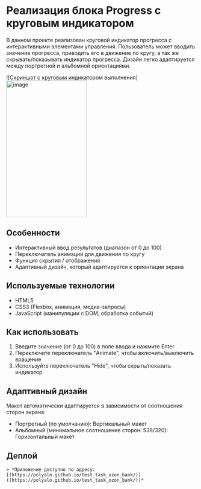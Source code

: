 # Реализация блока Progress с круговым индикатором

В данном проекте реализован круговой индикатор прогресса с интерактивными элементами управления. Пользователь может вводить значение прогресса, приводить его в движение по кругу, а так же скрывать/показывать индикатор прогресса.
Дизайн легко адаптируется между портретной и альбомной ориентациями.

![Скриншот с круговым индикатором выполнения]<img width="214" height="362" alt="image" src="https://github.com/user-attachments/assets/836b2759-bd1b-449c-a738-ababb3bf0710" />


## Особенности
- Интерактивный ввод результатов (диапазон от 0 до 100)
- Переключатель анимации для движения по кругу
- Функция скрытия / отображения
- Адаптивный дизайн, который адаптируется к ориентации экрана

## Используемые технологии
- HTML5
- CSS3 (Flexbox, анимация, медиа-запросы)
- JavaScript (манипуляции с DOM, обработка событий)

      
## Как использовать
1. Введите значение (от 0 до 100) в поле ввода и нажмите Enter
2. Переключите переключатель "Animate", чтобы включить/выключить вращение
3. Используйте переключатель "Hide", чтобы скрыть/показать индикатор


## Адаптивный дизайн
Макет автоматически адаптируется в зависимости от соотношения сторон экрана:
- Портретный (по умолчанию): Вертикальный макет
- Альбомный (минимальное соотношение сторон: 538/320): Горизонтальный макет

## Деплой
    > *Приложение доступно по адресу: [(https://polyalo.github.io/test_task_ozon_bank/)]((https://polyalo.github.io/test_task_ozon_bank/))*

